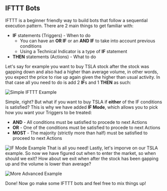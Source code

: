 ## IFTTT Bots

IFTTT is a beginner friendly way to build bots that follow a sequential execution pattern. There are 2 main things to get familiar with: 

* **IF** statements (Triggers) - When to do
  * You can have an **OR IF** or an **AND IF** to take into account previous conditions 
  * Using a Technical Indicator is a type of **IF** statement
* **THEN** statements (Actions) - What to do 

Let's say for example you want to buy TSLA stock after the stock was gapping down and also had a higher than average volume, in other words, you expect the price to rise up again given the higher than usual activity. In that case all you need to do is add 2 **IF**s and 1 **THEN** as such:

![Simple IFTTT Example](https://raw.githubusercontent.com/Manta-AI/Manta-Docs/master/src/imgs/Manta-IFTTT-simple.png "Simple IFTTT Example")

Simple, right? But what if you want to buy TSLA if **either** of the IF conditions is satisfied? This is why we have added **IF Mode**, which allows you to pick how you want your Triggers to be treated:

* **AND** - All conditions must be satisfied to procede to next Actions
* **OR** - One of the conditions must be satisfied to procede to next Actions
* **MOST** - The majority (strictly more than half) must be satisfied to proceed to next Actions

![IF Mode Example](https://github.com/Manta-AI/Manta-Docs/blob/master/src/imgs/Manta-IFTTT-ifmode.png "IF Mode Demo")
That is all you need! Lastly, let's imporve on our TSLA example. So now we have figured out when to enter the market, so when should we exit? How about we exit when after the stock has been gapping up and the volume is lower than average?

![More Advanced Example](https://github.com/Manta-AI/Manta-Docs/blob/master/src/imgs/Manta-IFTTT-simple2.png "More Advanced Demo")

Done! Now go make some IFTTT bots and feel free to mix things up!
